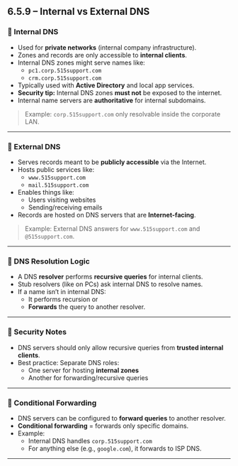 ## 6.5.9 – Internal vs External DNS

### 🧱 Internal DNS

- Used for **private networks** (internal company infrastructure).
- Zones and records are only accessible to **internal clients**.
- Internal DNS zones might serve names like:
  - `pc1.corp.515support.com`
  - `crm.corp.515support.com`
- Typically used with **Active Directory** and local app services.
- **Security tip:** Internal DNS zones **must not** be exposed to the internet.
- Internal name servers are **authoritative** for internal subdomains.

> Example: `corp.515support.com` only resolvable inside the corporate LAN.

---

### 🧱 External DNS

- Serves records meant to be **publicly accessible** via the Internet.
- Hosts public services like:
  - `www.515support.com`
  - `mail.515support.com`
- Enables things like:
  - Users visiting websites
  - Sending/receiving emails
- Records are hosted on DNS servers that are **Internet-facing**.

> Example: External DNS answers for `www.515support.com` and `@515support.com`.

---

### 🔁 DNS Resolution Logic

- A DNS **resolver** performs **recursive queries** for internal clients.
- Stub resolvers (like on PCs) ask internal DNS to resolve names.
- If a name isn’t in internal DNS:
  - It performs recursion or
  - **Forwards** the query to another resolver.

---

### 🔐 Security Notes

- DNS servers should only allow recursive queries from **trusted internal clients**.
- Best practice: Separate DNS roles:
  - One server for hosting **internal zones**
  - Another for forwarding/recursive queries

---

### 🚀 Conditional Forwarding

- DNS servers can be configured to **forward queries** to another resolver.
- **Conditional forwarding** = forwards only specific domains.
- Example:
  - Internal DNS handles `corp.515support.com`
  - For anything else (e.g., `google.com`), it forwards to ISP DNS.

---

